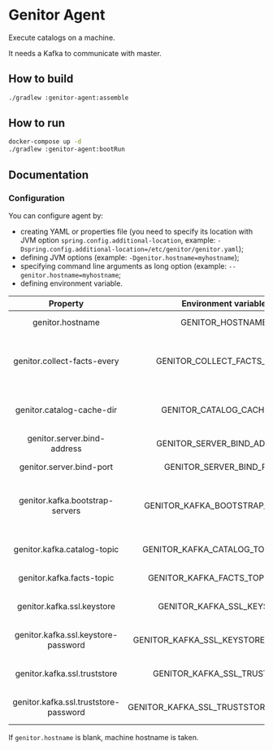 # Genitor Agent

Execute catalogs on a machine.

It needs a Kafka to communicate with master.

## How to build

```bash
./gradlew :genitor-agent:assemble
```

## How to run

```bash
docker-compose up -d
./gradlew :genitor-agent:bootRun
```

## Documentation
### Configuration
You can configure agent by:
- creating YAML or properties file (you need to specify its location with JVM option `spring.config.additional-location`, example: `-Dspring.config.additional-location=/etc/genitor/genitor.yaml`);
- defining JVM options (example: `-Dgenitor.hostname=myhostname`);
- specifying command line arguments as long option (example: `--genitor.hostname=myhostname`;
- defining environment variable.

|                Property               |          Environment variable         |                   Description                  |    Default value    |
|:-------------------------------------:|:-------------------------------------:|:----------------------------------------------:|:-------------------:|
|            genitor.hostname           |            GENITOR_HOSTNAME           |              Hostname of this node             |          -          |
|      genitor.collect-facts-every      |      GENITOR_COLLECT_FACTS_EVERY      | Number of minutes between two facts collection |          5          |
|       genitor.catalog-cache-dir       |       GENITOR_CATALOG_CACHE_DIR       |       Path to directory to save catalogs       | ~/.genitor/catalogs |
|      genitor.server.bind-address      |      GENITOR_SERVER_BIND_ADDRESS      |               Server bind address              |      127.0.0.1      |
|        genitor.server.bind-port       |        GENITOR_SERVER_BIND_PORT       |                Server bind port                |         2010        |
|    genitor.kafka.bootstrap-servers    |    GENITOR_KAFKA_BOOTSTRAP_SERVERS    |       Kafka servers comma-separated list       |    localhost:9093   |
|      genitor.kafka.catalog-topic      |    GENITOR_KAFKA_CATALOG_TOPIC_NAME   |              Name of catalog topic             |       catalog       |
|       genitor.kafka.facts-topic       |     GENITOR_KAFKA_FACTS_TOPIC_NAME    |               Name of facts topic              |        facts        |
|       genitor.kafka.ssl.keystore      |       GENITOR_KAFKA_SSL_KEYSTORE      |             Path to Kafka keystore             |          -          |
|  genitor.kafka.ssl.keystore-password  |  GENITOR_KAFKA_SSL_KEYSTORE_PASSWORD  |           Password of Kafka keystore           |          -          |
|      genitor.kafka.ssl.truststore     |      GENITOR_KAFKA_SSL_TRUSTSTORE     |            Path to Kafka truststore            |          -          |
| genitor.kafka.ssl.truststore-password | GENITOR_KAFKA_SSL_TRUSTSTORE_PASSWORD |          Password of Kafka truststore          |          -          |

If `genitor.hostname` is blank, machine hostname is taken.
